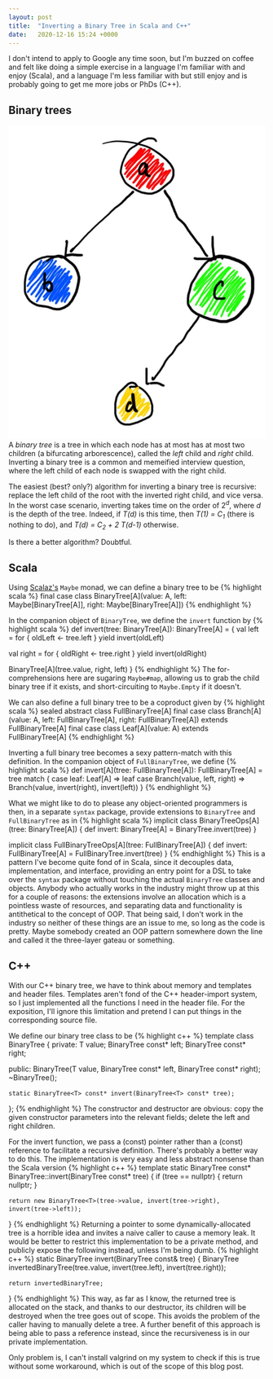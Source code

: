 ```yaml
---
layout: post
title:  "Inverting a Binary Tree in Scala and C++"
date:   2020-12-16 15:24 +0000
---
```

I don't intend to apply to Google any time soon, but I'm buzzed on coffee and felt like doing a simple exercise in a language I'm familiar with and enjoy (Scala), and a language I'm less familiar with but still enjoy and is probably going to get me more jobs or PhDs (C++).

## Binary trees
![A binary tree](/assets/binary_tree.JPG)
A *binary tree* is a tree in which each node has at most has at most two children (a bifurcating arborescence), called the *left* child and *right* child. Inverting a binary tree is a common and memeified interview question, where the left child of each node is swapped with the right child.

The easiest (best? only?) algorithm for inverting a binary tree is recursive: replace the left child of the root with the inverted right child, and vice versa. In the worst case scenario, inverting takes time on the order of 2<sup>*d*</sup>, where *d* is the depth of the tree. Indeed, if *T(d)* is this time, then *T(1) = C<sub>1</sub>* (there is nothing to do), and *T(d) = C<sub>2</sub> + 2 T(d-1)* otherwise.

Is there a better algorithm? Doubtful.

## Scala
Using [Scalaz's](https://scalaz.github.io/7/) `Maybe` monad, we can define a binary tree to be 
{% highlight scala %}
final case class BinaryTree[A](value: A, left: Maybe[BinaryTree[A]], right: Maybe[BinaryTree[A]])
{% endhighlight %}

In the companion object of `BinaryTree`, we define the `invert` function by
{% highlight scala %}
def invert(tree: BinaryTree[A]): BinaryTree[A] = {
  val left = for {
    oldLeft <- tree.left
  } yield invert(oldLeft)

  val right = for {
    oldRight <- tree.right
  } yield invert(oldRight)

  BinaryTree[A](tree.value, right, left)
}
{% endhighlight %}
The for-comprehensions here are sugaring `Maybe#map`, allowing us to grab the child binary tree if it exists, and short-circuiting to `Maybe.Empty` if it doesn't.

We can also define a full binary tree to be a coproduct given by
{% highlight scala %}
sealed abstract class FullBinaryTree[A]
final case class Branch[A](value: A, left: FullBinaryTree[A], right: FullBinaryTree[A]) extends FullBinaryTree[A]
final case class Leaf[A](value: A) extends FullBinaryTree[A]
{% endhighlight %}

Inverting a full binary tree becomes a sexy pattern-match with this definition. In the companion object of `FullBinaryTree`, we define
{% highlight scala %}
def invert[A](tree: FullBinaryTree[A]): FullBinaryTree[A] = tree match {
  case leaf: Leaf[A]              => leaf
  case Branch(value, left, right) => Branch(value, invert(right), invert(left))
}
{% endhighlight %}

What we might like to do to please any object-oriented programmers is then, in a separate `syntax` package, provide extensions to `BinaryTree` and `FullBinaryTree` as in 
{% highlight scala %}
implicit class BinaryTreeOps[A](tree: BinaryTree[A]) {
  def invert: BinaryTree[A] = BinaryTree.invert(tree)
}

implicit class FullBinaryTreeOps[A](tree: FullBinaryTree[A]) {
  def invert: FullBinaryTree[A] = FullBinaryTree.invert(tree)
}
{% endhighlight %}
This is a pattern I've become quite fond of in Scala, since it decouples data, implementation, and interface, providing an entry point for a DSL to take over the `syntax` package without touching the actual `BinaryTree` classes and objects. Anybody who actually works in the industry might throw up at this for a couple of reasons: the extensions involve an allocation which is a pointless waste of resources, and separating data and functionality is antithetical to the concept of OOP. That being said, I don't work in the industry so neither of these things are an issue to me, so long as the code is pretty. Maybe somebody created an OOP pattern somewhere down the line and called it the three-layer gateau or something.

## C++
With our C++ binary tree, we have to think about memory and templates and header files. Templates aren't fond of the C++ header-import system, so I just implemented all the functions I need in the header file. For the exposition, I'll ignore this limitation and pretend I can put things in the corresponding source file.

We define our binary tree class to be 
{% highlight c++ %}
template <typename T>
class BinaryTree {
private:
    T value;
    BinaryTree<T> const* left;
    BinaryTree<T> const* right;

public:
    BinaryTree(T value, BinaryTree<T> const* left, BinaryTree<T> const* right);
    ~BinaryTree();

    static BinaryTree<T> const* invert(BinaryTree<T> const* tree);
};
{% endhighlight %}
The constructor and destructor are obvious: copy the given constructor parameters into the relevant fields; delete the left and right children.

For the invert function, we pass a (const) pointer rather than a (const) reference to facilitate a recursive definition. There's probably a better way to do this. The implementation is very easy and less abstract nonsense than the Scala version
{% highlight c++ %}
template <typename T>
static BinaryTree<T> const* BinaryTree<T>::invert(BinaryTree<T> const* tree) {
    if (tree == nullptr) {
        return nullptr;
    }

    return new BinaryTree<T>(tree->value, invert(tree->right), invert(tree->left));
}
{% endhighlight %}
Returning a pointer to some dynamically-allocated tree is a horrible idea and invites a naive caller to cause a memory leak. It would be better to restrict this implementation to be a private method, and publicly expose the following instead, unless I'm being dumb.
{% highlight c++ %}
static BinaryTree<T> invert(BinaryTree<T> const& tree) {
    BinaryTree<T> invertedBinaryTree(tree.value, invert(tree.left), invert(tree.right));

    return invertedBinaryTree;
}
{% endhighlight %}
This way, as far as I know, the returned tree is allocated on the stack, and thanks to our destructor, its children will be destroyed when the tree goes out of scope. This avoids the problem of the caller having to manually delete a tree. A further benefit of this approach is being able to pass a reference instead, since the recursiveness is in our private implementation.

Only problem is, I can't install valgrind on my system to check if this is true without some workaround, which is out of the scope of this blog post.
